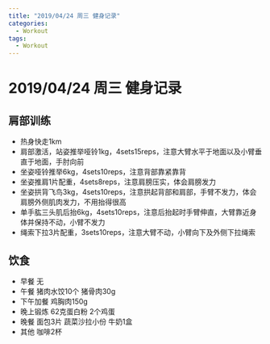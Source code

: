 ```yaml
---
title: "2019/04/24 周三 健身记录"
categories:
  - Workout
tags:
  - Workout
---
```


# 2019/04/24 周三 健身记录

## 肩部训练
* 热身快走1km
* 肩部激活，站姿推举哑铃1kg，4sets15reps，注意大臂水平于地面以及小臂垂直于地面，手肘向前
* 坐姿哑铃推举6kg，4sets10reps，注意背部靠紧靠背
* 坐姿推肩1片配重，4sets8reps，注意肩膀压实，体会肩膀发力
* 坐姿拱背飞鸟3kg，4sets10reps，注意拱起背部和肩部，手臂不发力，体会肩膀外侧肌肉发力，不用抬得很高
* 单手肱三头肌后抬6kg，4sets10reps，注意后抬起时手臂伸直，大臂靠近身体并保持不动，小臂不发力
* 绳索下拉3片配重，3sets10reps，注意大臂不动，小臂向下及外侧下拉绳索



## 饮食
* 早餐 无
* 午餐 猪肉水饺10个 猪骨肉30g
* 下午加餐 鸡胸肉150g
* 晚上锻炼 62克蛋白粉 2个鸡蛋
* 晚餐 面包3片 蔬菜沙拉小份 牛奶1盒
* 其他 咖啡2杯